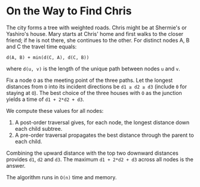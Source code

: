 # On the Way to Find Chris

The city forms a tree with weighted roads. Chris might be at Shermie's or
Yashiro's house. Mary starts at Chris' home and first walks to the closer
friend; if he is not there, she continues to the other. For distinct nodes
A, B and C the travel time equals:

```
d(A, B) + min(d(C, A), d(C, B))
```

where `d(u, v)` is the length of the unique path between nodes `u` and `v`.

Fix a node `O` as the meeting point of the three paths. Let the longest
 distances from `O` into its incident directions be `d1 ≥ d2 ≥ d3` (include
`0` for staying at `O`). The best choice of the three houses with `O` as the
junction yields a time of `d1 + 2*d2 + d3`.

We compute these values for all nodes:

1. A post-order traversal gives, for each node, the longest distance down each
   child subtree.
2. A pre-order traversal propagates the best distance through the parent to
   each child.

Combining the upward distance with the top two downward distances provides `d1`,
`d2` and `d3`. The maximum `d1 + 2*d2 + d3` across all nodes is the answer.

The algorithm runs in `O(n)` time and memory.
